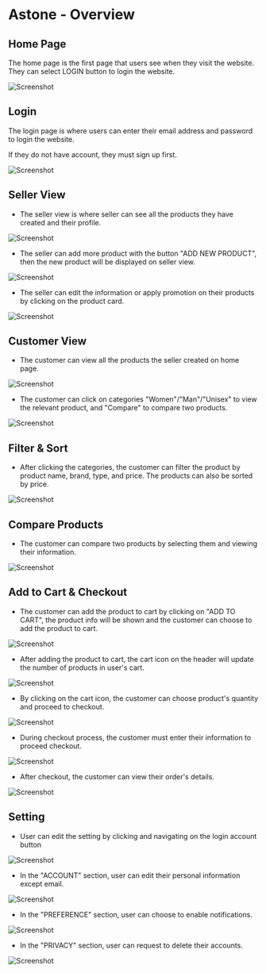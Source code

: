 # Astone - Overview 

## Home Page

The home page is the first page that users see when they visit the website. They can select LOGIN button to login the website.

![Screenshot](frontend/src/images/home.png)

## Login

The login page is where users can enter their email address and password to login the website.

If they do not have account, they must sign up first.

![Screenshot](frontend/src/images/login.png)

## Seller View

- The seller view is where seller can see all the products they have created and their profile.

![Screenshot](frontend/src/images/seller_view.png)

- The seller can add more product with the button "ADD NEW PRODUCT", then the new product will be displayed on seller view.

![Screenshot](frontend/src/images/seller_view_create_product.png)

- The seller can edit the information or apply promotion on their products by clicking on the product card.

![Screenshot](frontend/src/images/product_seller_view.png)

## Customer View

- The customer can view all the products the seller created on home page.

![Screenshot](frontend/src/images/customer_view.png)

- The customer can click on categories "Women"/"Man"/"Unisex" to view the relevant product, and "Compare" to compare two products.

![Screenshot](frontend/src/images/header.png)

## Filter & Sort

- After clicking the categories, the customer can filter the product by product name, brand, type, and price. The products can also be sorted by price.

![Screenshot](frontend/src/images/product_filter.png)

## Compare Products

- The customer can compare two products by selecting them and viewing their information.

![Screenshot](frontend/src/images/product_compare.png)

## Add to Cart & Checkout

- The customer can add the product to cart by clicking on "ADD TO CART", the product info will be shown and the customer can choose to add the product to cart.

![Screenshot](frontend/src/images/product_customer_view.png)

- After adding the product to cart, the cart icon on the header will update the number of products in user's cart.

![Screenshot](frontend/src/images/cart_icon.png)

- By clicking on the cart icon, the customer can choose product's quantity and proceed to checkout.

![Screenshot](frontend/src/images/chk_out.png)

- During checkout process, the customer must enter their information to proceed checkout.

![Screenshot](frontend/src/images/product_chk_out.png)

- After checkout, the customer can view their order's details.

![Screenshot](frontend/src/images/order_details.png)

## Setting

- User can edit the setting by clicking and navigating on the login account button

![Screenshot](frontend/src/images/settings.png)

- In the "ACCOUNT" section, user can edit their personal information except email.

![Screenshot](frontend/src/images/setting_account.png)

- In the "PREFERENCE" section, user can choose to enable notifications.

![Screenshot](frontend/src/images/setting_preferences.png)

- In the "PRIVACY" section, user can request to delete their accounts.

![Screenshot](frontend/src/images/setting_privacy.png)
